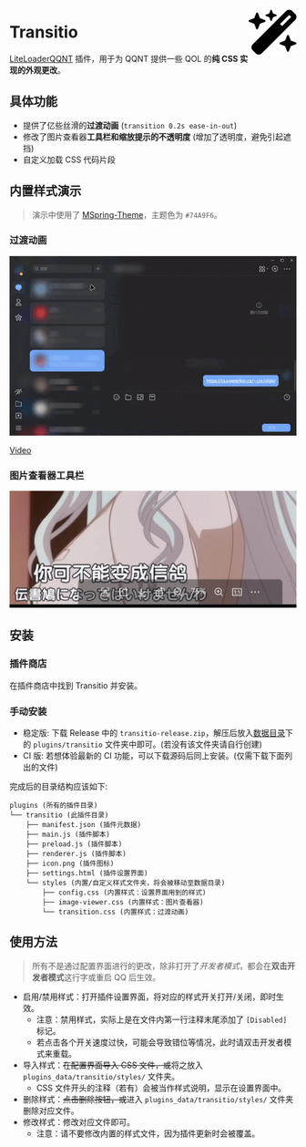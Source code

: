 <img src="./icon.png" align="right" style="width: 6em; height: 6em;"></img>

# Transitio

[LiteLoaderQQNT](https://github.com/mo-jinran/LiteLoaderQQNT) 插件，用于为 QQNT 提供一些 QOL 的**纯 CSS 实现的外观更改**。

## 具体功能

- 提供了亿些丝滑的**过渡动画** (`transition 0.2s ease-in-out`)
- 修改了图片查看器**工具栏和缩放提示的不透明度** (增加了透明度，避免引起遮挡)
- 自定义加载 CSS 代码片段

## 内置样式演示

> 演示中使用了 [MSpring-Theme](https://github.com/MUKAPP/LiteLoaderQQNT-MSpring-Theme)，主题色为 `#74A9F6`。

### 过渡动画

![Transitio gif](./attachments/transitio.gif)

[Video](./attachments/transitio.mp4)

### 图片查看器工具栏

![Transitio image viewer](./attachments/image-viewer.jpg)

## 安装

### 插件商店

在插件商店中找到 Transitio 并安装。

### 手动安装

- 稳定版: 下载 Release 中的 `transitio-release.zip`，解压后放入[数据目录](https://github.com/mo-jinran/LiteLoaderQQNT-Plugin-Template/wiki/1.%E4%BA%86%E8%A7%A3%E6%95%B0%E6%8D%AE%E7%9B%AE%E5%BD%95%E7%BB%93%E6%9E%84#liteloader%E7%9A%84%E6%95%B0%E6%8D%AE%E7%9B%AE%E5%BD%95)下的 `plugins/transitio` 文件夹中即可。(若没有该文件夹请自行创建)
- CI 版: 若想体验最新的 CI 功能，可以下载源码后同上安装。(仅需下载下面列出的文件)

完成后的目录结构应该如下:

```
plugins (所有的插件目录)
└── transitio (此插件目录)
    ├── manifest.json (插件元数据)
    ├── main.js (插件脚本)
    ├── preload.js (插件脚本)
    ├── renderer.js (插件脚本)
    ├── icon.png (插件图标)
    ├── settings.html (插件设置界面)
    └── styles (内置/自定义样式文件夹，将会被移动至数据目录)
        ├── config.css (内置样式：设置界面用到的样式)
        ├── image-viewer.css (内置样式：图片查看器)
        └── transition.css (内置样式：过渡动画)
```

## 使用方法

> 所有不是通过配置界面进行的更改，除非打开了*开发者模式*，都会在**双击开发者模式**这行字或重启 QQ 后生效。

- 启用/禁用样式：打开插件设置界面，将对应的样式开关打开/关闭，即时生效。
    - 注意：禁用样式，实际上是在文件内第一行注释末尾添加了 `[Disabled]` 标记。
    - 若点击各个开关速度过快，可能会导致错位等情况，此时请双击开发者模式来重载。
- 导入样式：~~在配置界面导入 CSS 文件，或~~将之放入 `plugins_data/transitio/styles/` 文件夹。
    - CSS 文件开头的注释（若有）会被当作样式说明，显示在设置界面中。
- 删除样式：~~点击删除按钮，或~~进入 `plugins_data/transitio/styles/` 文件夹删除对应文件。
- 修改样式：修改对应文件即可。
    - 注意：请不要修改内置的样式文件，因为插件更新时会被覆盖。
